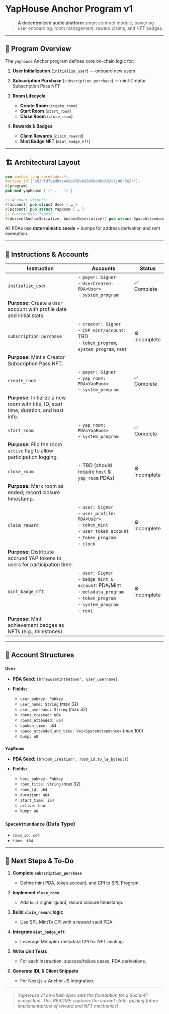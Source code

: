 # YapHouse Anchor Program v1

> **A decentralized audio platform** smart contract module, powering user onboarding, room management, reward claims, and NFT badges.

---

## 🎯 Program Overview

The `yaphouse` Anchor program defines core on-chain logic for:

1. **User Initialization** (`initialize_user`) — onboard new users
2. **Subscription Purchase** (`subscription_purchase`) — mint Creator Subscription Pass NFT
3. **Room Lifecycle**

   * **Create Room** (`create_room`)
   * **Start Room** (`start_room`)
   * **Close Room** (`close_room`)
4. **Rewards & Badges**

   * **Claim Rewards** (`claim_reward`)
   * **Mint Badge NFT** (`mint_badge_nft`)

---

## 🏗️ Architectural Layout

```rust
use anchor_lang::prelude::*;
declare_id!("6K2rTd7Lmdhks4vDaSYDvbSG43HoVbtRX2tXj86rRG2r");
#[program]
pub mod yaphouse { /* ... */ }

// Account structs:
#[account] pub struct User { … }
#[account] pub struct YapRoom { … }
// Custom Data Types:
#[derive(AnchorSerialize, AnchorDeserialize)] pub struct SpaceAttendance { … }
```

All PDAs use **deterministic seeds** + bumps for address derivation and rent exemption.

---

## 🔨 Instructions & Accounts

| Instruction                                                                             | Accounts                                                                                                                              | Status        |
| --------------------------------------------------------------------------------------- | ------------------------------------------------------------------------------------------------------------------------------------- | ------------- |
| `initialize_user`                                                                       | - `payer: Signer`<br>- `UserCreated: PDA<User>`<br>- `system_program`                                                                 | ✅ Complete    |
| **Purpose:** Create a `User` account with profile data and initial stats.               |                                                                                                                                       |               |
| `subscription_purchase`                                                                 | - `creator: Signer`<br>- `CSP mint/account`: TBD<br>- `token_program`, `system_program`, `rent`                                       | ⚙️ Incomplete |
| **Purpose:** Mint a Creator Subscription Pass NFT.                                      |                                                                                                                                       |               |
| `create_room`                                                                           | - `payer: Signer`<br>- `yap_room: PDA<YapRoom>`<br>- `system_program`                                                                 | ✅ Complete    |
| **Purpose:** Initialize a new room with title, ID, start time, duration, and host info. |                                                                                                                                       |               |
| `start_room`                                                                            | - `yap_room: PDA<YapRoom>`<br>- `system_program`                                                                                      | ✅ Complete    |
| **Purpose:** Flip the room `active` flag to allow participation logging.                |                                                                                                                                       |               |
| `close_room`                                                                            | - TBD (should require `host` & `yap_room` PDAs)                                                                                       | ⚙️ Incomplete |
| **Purpose:** Mark room as ended; record closure timestamp.                              |                                                                                                                                       |               |
| `claim_reward`                                                                          | - `user: Signer`<br>- `user_profile: PDA<User>`<br>- `token_mint`<br>- `user_token_account`<br>- `token_program`<br>- `clock`         | ⚙️ Incomplete |
| **Purpose:** Distribute accrued YAP tokens to users for participation time.             |                                                                                                                                       |               |
| `mint_badge_nft`                                                                        | - `user: Signer`<br>- `badge_mint & account`: PDA/Mint<br>- `metadata_program`<br>- `token_program`<br>- `system_program`<br>- `rent` | ⚙️ Incomplete |
| **Purpose:** Mint achievement badges as NFTs (e.g., milestones).                        |                                                                                                                                       |               |

---

## 📐 Account Structures

### `User`

* **PDA Seed:** `[b"newuserinthetown", user_username]`
* **Fields:**

  * `user_pubkey: Pubkey`
  * `user_name: String` (max 32)
  * `user_username: String` (max 32)
  * `rooms_created: u64`
  * `rooms_attended: u64`
  * `spoken_time: u64`
  * `space_attended_and_time: Vec<SpaceAttendance>` (max 100)
  * `bump: u8`

### `YapRoom`

* **PDA Seed:** `[b"Room_Creation", room_id.to_le_bytes()]`
* **Fields:**

  * `host_pubkey: Pubkey`
  * `room_title: String` (max 32)
  * `room_id: u64`
  * `duration: u64`
  * `start_time: i64`
  * `active: bool`
  * `bump: u8`

### `SpaceAttendance` (Data Type)

* `room_id: u64`
* `time: i64`

---

## 🚧 Next Steps & To‐Do

1. **Complete `subscription_purchase`**

   * Define mint PDA, token account, and CPI to SPL Program.
2. **Implement `close_room`**

   * Add `host` signer guard, record closure timestamp.
3. **Build `claim_reward` logic**

   * Use SPL MintTo CPI with a reward vault PDA.
4. **Integrate `mint_badge_nft`**

   * Leverage Metaplex metadata CPI for NFT minting.
5. **Write Unit Tests**

   * For each instruction: success/failure cases, PDA derivations.
6. **Generate IDL & Client Snippets**

   * For Next.js + Anchor JS integration.

---

> *YapHouse v1 on-chain spec sets the foundation for a Social‑Fi ecosystem. This README captures the current state, guiding future implementations of reward and NFT mechanics!*
